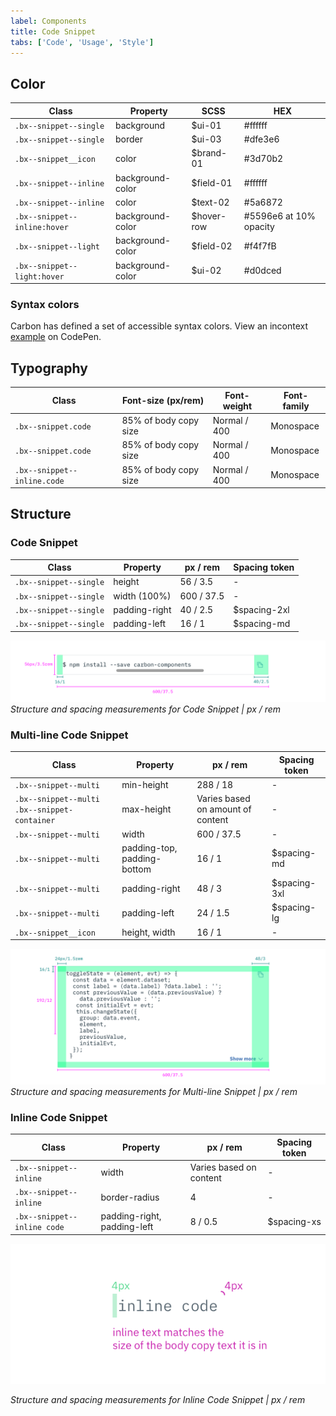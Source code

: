 ```yaml
---
label: Components
title: Code Snippet
tabs: ['Code', 'Usage', 'Style']
---
```


## Color

| Class                        | Property         | SCSS       | HEX                    |
| ---------------------------- | ---------------- | ---------- | ---------------------- |
| `.bx--snippet--single`       | background       | $ui-01     | #ffffff                |
| `.bx--snippet--single`       | border           | $ui-03     | #dfe3e6                |
| `.bx--snippet__icon`         | color            | $brand-01  | #3d70b2                |
| `.bx--snippet--inline`       | background-color | $field-01  | #ffffff                |
| `.bx--snippet--inline`       | color            | $text-02   | #5a6872                |
| `.bx--snippet--inline:hover` | background-color | $hover-row | #5596e6 at 10% opacity |
| `.bx--snippet--light`        | background-color | $field-02  | #f4f7fB                |
| `.bx--snippet--light:hover`  | background-color | $ui-02     | #d0dced                |

### Syntax colors

Carbon has defined a set of accessible syntax colors. View an incontext [example](https://codepen.io/team/carbon/full/eKMBLw/) on CodePen.

## Typography

| Class                       | Font-size (px/rem)    | Font-weight  | Font-family |
| --------------------------- | --------------------- | ------------ | ----------- |
| `.bx--snippet.code`         | 85% of body copy size | Normal / 400 | Monospace   |
| `.bx--snippet.code`         | 85% of body copy size | Normal / 400 | Monospace   |
| `.bx--snippet--inline.code` | 85% of body copy size | Normal / 400 | Monospace   |

## Structure

### Code Snippet

| Class                  | Property      | px / rem   | Spacing token |
| ---------------------- | ------------- | ---------- | ------------- |
| `.bx--snippet--single` | height        | 56 / 3.5   | -             |
| `.bx--snippet--single` | width (100%)  | 600 / 37.5 | -             |
| `.bx--snippet--single` | padding-right | 40 / 2.5   | $spacing-2xl  |
| `.bx--snippet--single` | padding-left  | 16 / 1     | $spacing-md   |

<!-- Not done with spacing but with positioning
|| Spacing: icon & tooltip | 4 | 0.5| -->

![](images/code-snippet-style-1.png)
_Structure and spacing measurements for Code Snippet | px / rem_

### Multi-line Code Snippet

| Class                                        | Property                    | px / rem                          | Spacing token |
| -------------------------------------------- | --------------------------- | --------------------------------- | ------------- |
| `.bx--snippet--multi`                        | min-height                  | 288 / 18                          | -             |
| `.bx--snippet--multi .bx--snippet-container` | max-height                  | Varies based on amount of content | -             |
| `.bx--snippet--multi`                        | width                       | 600 / 37.5                        | -             |
| `.bx--snippet--multi`                        | padding-top, padding-bottom | 16 / 1                            | $spacing-md   |
| `.bx--snippet--multi`                        | padding-right               | 48 / 3                            | $spacing-3xl  |
| `.bx--snippet--multi`                        | padding-left                | 24 / 1.5                          | $spacing-lg   |
| `.bx--snippet__icon`                         | height, width               | 16 / 1                            | -             |

![](images/code-snippet-style-2.png)
_Structure and spacing measurements for Multi-line Snippet | px / rem_

### Inline Code Snippet

| Class                       | Property                    | px / rem                | Spacing token |
| --------------------------- | --------------------------- | ----------------------- | ------------- |
| `.bx--snippet--inline`      | width                       | Varies based on content | -             |
| `.bx--snippet--inline`      | border-radius               | 4                       | -             |
| `.bx--snippet--inline code` | padding-right, padding-left | 8 / 0.5                 | $spacing-xs   |

<div class="image-component">
    <img src="images/code-snippet-style-3.png" alt="" />
</div>

_Structure and spacing measurements for Inline Code Snippet | px / rem_
